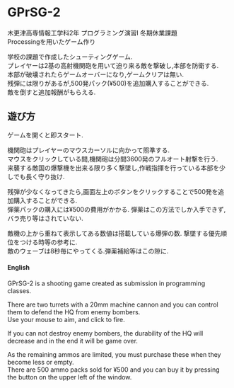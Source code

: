 # GPrSG-2
木更津高専情報工学科2年 プログラミング演習I 冬期休業課題  
Processingを用いたゲーム作り  

学校の課題で作成したシューティングゲーム.  
プレイヤーは2基の高射機関砲を用いて迫り来る敵を撃破し,本部を防衛する.  
本部が破壊されたらゲームオーバーになり,ゲームクリアは無い.  
残弾には限りがあるが,500発パック(¥500)を追加購入することができる.  
敵を倒すと追加報酬がもらえる.

## 遊び方
ゲームを開くと即スタート.  

機関砲はプレイヤーのマウスカーソルに向かって照準する.  
マウスをクリックしている間,機関砲は分間3600発のフルオート射撃を行う.  
来襲する敵国の爆撃機を出来る限り多く撃墜し,作戦指揮を行っている本部を少しでも長く守り抜け.  

残弾が少なくなってきたら,画面左上のボタンをクリックすることで500発を追加購入することができる.  
弾薬パックの購入には¥500の費用がかかる. 弾薬はこの方法でしか入手できず,バラ売り等はされていない.  

敵機の上から重ねて表示してある数値は搭載している爆弾の数. 撃墜する優先順位をつける時等の参考に.  
敵のウェーブは8秒毎にやってくる.弾薬補給等はこの隙に.

#### English
GPrSG-2 is a shooting game created as submission in programming classes.

There are two turrets with a 20mm machine cannon and you can control them to defend the HQ from enemy bombers.  
Use your mouse to aim, and click to fire.

If you can not destroy enemy bombers, the durability of the HQ will decrease and in the end it will be game over.

As the remaining ammos are limited, you must purchase these when they become less or empty.  
There are 500 ammo packs sold for ¥500 and you can buy it by pressing the button on the upper left of the window.
